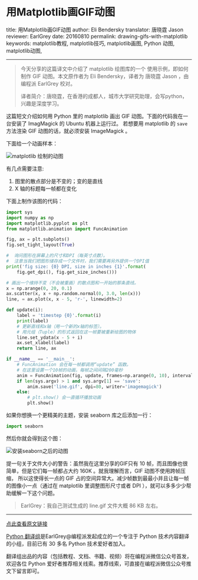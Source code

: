 # 用Matplotlib画GIF动图

title: 用Matplotlib画GIF动图
author: Eli Bendersky
translator: 唐晓霆 Jason
reviewer: EarlGrey
date: 20160810
permalink: drawing-gifs-with-matplotlib
keywords: matplotlib教程, matplotlib技巧, matplotlib画图, Python 动图, matplotlib动图, 

***

> 今天分享的这篇译文中介绍了 matplotlib 绘图库的一个 使用示例，即如何制作 GIF 动图。本文原作者为 Eli Bendersky，译者为 唐晓霆 Jason ，由编程派 EarlGrey 校对。
>
> 译者简介：唐晓霆，在香港的成都人，城市大学研究助理，会写python，兴趣是深度学习。

这篇短文介绍如何用 Python 里的 matplotlib 画出 GIF 动图。下面的代码我在一台安装了 ImagMagick 的 Ubuntu 机器上运行过。 若想要用 matplotlib 的 `save` 方法渲染 GIF 动图的话，就必须安装 ImageMagick 。

下面给一个动画样本：

![matplotlib 绘制的动图](http://eli.thegreenplace.net/images/2016/animline.gif)

有几点需要注意:

1. 图里的散点部分是不变的；变的是直线
2. X 轴的标题每一帧都在变化

下面上制作该图的代码：

```python
import sys
import numpy as np
import matplotlib.pyplot as plt
from matplotlib.animation import FuncAnimation

fig, ax = plt.subplots()
fig.set_tight_layout(True)

#  询问图形在屏幕上的尺寸和DPI（每英寸点数）。
#  注意当我们把图形储存成一个文件时，我们需要再另外提供一个DPI值
print('fig size: {0} DPI, size in inches {1}'.format(
    fig.get_dpi(), fig.get_size_inches()))

# 画出一个维持不变（不会被重画）的散点图和一开始的那条直线。
x = np.arange(0, 20, 0.1)
ax.scatter(x, x + np.random.normal(0, 3.0, len(x)))
line, = ax.plot(x, x - 5, 'r-', linewidth=2)

def update(i):
    label = 'timestep {0}'.format(i)
    print(label)
    # 更新直线和x轴（用一个新的x轴的标签）。
    # 用元组（Tuple）的形式返回在这一帧要被重新绘图的物体
    line.set_ydata(x - 5 + i)
    ax.set_xlabel(label)
    return line, ax

if __name__ == '__main__':
    # FuncAnimation 会在每一帧都调用“update” 函数。
    # 在这里设置一个10帧的动画，每帧之间间隔200毫秒
    anim = FuncAnimation(fig, update, frames=np.arange(0, 10), interval=200)
    if len(sys.argv) > 1 and sys.argv[1] == 'save':
        anim.save('line.gif', dpi=80, writer='imagemagick')
    else:
        # plt.show() 会一直循环播放动画
        plt.show()
```

如果你想换一个更精美的主题，安装 seaborn 库之后添加一行：

``` python
import seaborn
```

然后你就会得到这个图：

![安装seaborn之后的动图](http://eli.thegreenplace.net/images/2016/animline-seaborn.gif)

提一句关于文件大小的警告：虽然我在这里分享的GIF只有 10 帧，而且图像也很简单，但是它们每一帧都占大约 160K 。就我理解而言，GIF 动图不使用跨帧压缩， 所以这使得长一点的 GIF 占的空间异常大。减少帧数到最最小并且让每一帧的图像小一点（通过在 matplotlib 里调整图形尺寸或者 DPI ），就可以多多少少帮助缓解一下这个问题。

> EarlGrey：我自己测试生成的 line.gif 文件大概 86 KB 左右。

***

[点此查看原文链接](http://eli.thegreenplace.net/2016/drawing-animated-gifs-with-matplotlib/)

[Python 翻译组](https://github.com/PythonTG)是EarlGrey@编程派发起成立的一个专注于 Python 技术内容翻译的小组，目前已有 30 多名 Python 技术爱好者加入。

翻译组出品的内容（包括教程、文档、书籍、视频）将在编程派微信公众号首发，欢迎各位 Python 爱好者推荐相关线索。推荐线索，可直接在编程派微信公众号推文下留言即可。
